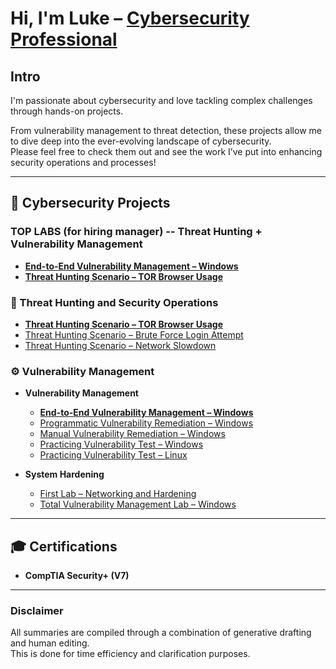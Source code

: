 # Hi, I'm Luke – [Cybersecurity Professional](https://www.linkedin.com/in/lukeaclayton/)

## Intro
I'm passionate about cybersecurity and love tackling complex challenges through hands-on projects.  

From vulnerability management to threat detection, these projects allow me to dive deep into the ever-evolving landscape of cybersecurity.  
Please feel free to check them out and see the work I’ve put into enhancing security operations and processes!

---

## 🧠 Cybersecurity Projects

### TOP LABS (for hiring manager) -- Threat Hunting + Vulnerability Management
- **[End-to-End Vulnerability Management – Windows](https://github.com/lclayton242/Vulnerability-Management)**
- **[Threat Hunting Scenario – TOR Browser Usage](https://github.com/lclayton242/Threat-Hunting-Report-Unauthorized-TOR-Usage)**

### 🚨 Threat Hunting and Security Operations
- **[Threat Hunting Scenario – TOR Browser Usage](https://github.com/lclayton242/Threat-Hunting-Report-Unauthorized-TOR-Usage)**
- [Threat Hunting Scenario – Brute Force Login Attempt](https://github.com/lclayton242/Threat-Hunt-Scenario---Accidental-Exposure-to-Internet/tree/main)
- [Threat Hunting Scenario – Network Slowdown](https://github.com/lclayton242/Threat-Hunt-Scenario---Network-Slowdown)

### ⚙️ Vulnerability Management
  - **Vulnerability Management**
    - **[End-to-End Vulnerability Management – Windows](https://github.com/lclayton242/Vulnerability-Management)**
    - [Programmatic Vulnerability Remediation – Windows](https://github.com/lclayton242/Vulnerability-Remediation-)
    - [Manual Vulnerability Remediation – Windows](https://github.com/lclayton242/Vulnerability-Remediation-)
    - [Practicing Vulnerability Test – Windows](https://github.com/lclayton242/Vulnerability-Testing-Lab)
    - [Practicing Vulnerability Test – Linux](https://github.com/lclayton242/Vulnerability-Test-Linux)

  - **System Hardening**
    - [First Lab – Networking and Hardening](https://github.com/lclayton242/Securityplus-homelab)
    - [Total Vulnerability Management Lab – Windows](https://github.com/lclayton242/Vulnerability-Management)

---

## 🎓 Certifications
- **CompTIA Security+ (V7)**

---

### Disclaimer
All summaries are compiled through a combination of generative drafting and human editing.  
This is done for time efficiency and clarification purposes.

